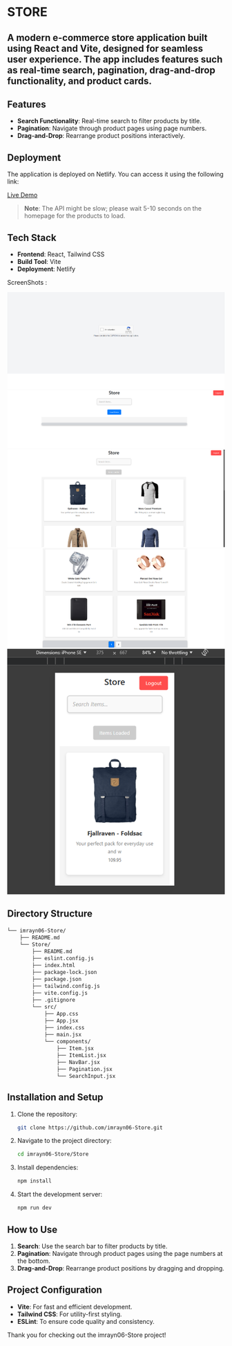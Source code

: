 # STORE

## A modern e-commerce store application built using React and Vite, designed for seamless user experience. The app includes features such as real-time search, pagination, drag-and-drop functionality, and product cards.

## Features

- **Search Functionality**: Real-time search to filter products by title.
- **Pagination**: Navigate through product pages using page numbers.
- **Drag-and-Drop**: Rearrange product positions interactively.

## Deployment

The application is deployed on Netlify. You can access it using the following link:

[Live Demo](https://store-4661.onrender.com/)

> **Note**: The API might be slow; please wait 5-10 seconds on the homepage for the products to load.

## Tech Stack

- **Frontend**: React, Tailwind CSS
- **Build Tool**: Vite
- **Deployment**: Netlify

ScreenShots : 

![alt text](image-2.png)
![alt text](image-3.png)
![alt text](image.png)
![alt text](image-4.png)
![alt text](image-5.png)


## Directory Structure

```
└── imrayn06-Store/
    ├── README.md
    └── Store/
        ├── README.md
        ├── eslint.config.js
        ├── index.html
        ├── package-lock.json
        ├── package.json
        ├── tailwind.config.js
        ├── vite.config.js
        ├── .gitignore
        └── src/
            ├── App.css
            ├── App.jsx
            ├── index.css
            ├── main.jsx
            └── components/
                ├── Item.jsx
                ├── ItemList.jsx
                ├── NavBar.jsx
                ├── Pagination.jsx
                └── SearchInput.jsx
```

## Installation and Setup

1. Clone the repository:
   ```bash
   git clone https://github.com/imrayn06-Store.git
   ```

2. Navigate to the project directory:
   ```bash
   cd imrayn06-Store/Store
   ```

3. Install dependencies:
   ```bash
   npm install
   ```

4. Start the development server:
   ```bash
   npm run dev
   ```

## How to Use

1. **Search**: Use the search bar to filter products by title.
2. **Pagination**: Navigate through product pages using the page numbers at the bottom.
3. **Drag-and-Drop**: Rearrange product positions by dragging and dropping.

## Project Configuration

- **Vite**: For fast and efficient development.
- **Tailwind CSS**: For utility-first styling.
- **ESLint**: To ensure code quality and consistency.

Thank you for checking out the imrayn06-Store project!
